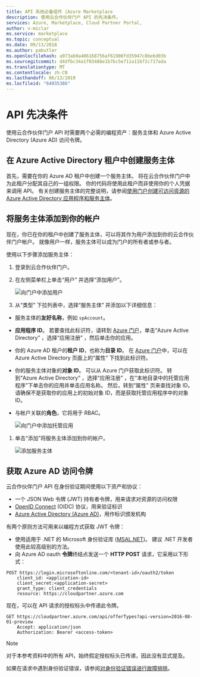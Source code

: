 ```yaml
---
title: API 系统必备组件 |Azure Marketplace
description: 使用云合作伙伴门户 API 的先决条件。
services: Azure, Marketplace, Cloud Partner Portal,
author: v-miclar
ms.service: marketplace
ms.topic: conceptual
ms.date: 09/13/2018
ms.author: pabutler
ms.openlocfilehash: a973ab0a406168756af61900fd35947c8be6d03b
ms.sourcegitcommit: d4dfbc34a1f03488e1b7bc5e711a11b72c717ada
ms.translationtype: MT
ms.contentlocale: zh-CN
ms.lasthandoff: 06/13/2019
ms.locfileid: "64935386"
---
```

<a name="api-prerequisites"></a>API 先决条件
================

使用云合作伙伴门户 API 时需要两个必需的编程资产：服务主体和 Azure Active Directory (Azure AD) 访问令牌。


<a name="create-a-service-principal-in-your-azure-active-directory-tenant"></a>在 Azure Active Directory 租户中创建服务主体
----------------------------------------------------------------

首先，需要在你的 Azure AD 租户中创建一个服务主体。 将在云合作伙伴门户中为此租户分配其自己的一组权限。 你的代码将使用此租户而非使用你的个人凭据来调用 API。  有关创建服务主体的完整说明，请参阅[使用门户创建可访问资源的 Azure Active Directory 应用程序和服务主体](https://docs.microsoft.com/azure/azure-resource-manager/resource-group-create-service-principal-portal)。


<a name="add-the-service-principal-to-your-account"></a>将服务主体添加到你的帐户
-----------------------------------------

现在，你已在你的租户中创建了服务主体，可以将其作为用户添加到你的云合作伙伴门户帐户。 就像用户一样，服务主体可以成为门户的所有者或参与者。

使用以下步骤添加服务主体：

1. 登录到云合作伙伴门户。 
2. 在左侧菜单栏上单击“用户”  并选择“添加用户”。 

   ![向门户中添加用户](./media/cloud-partner-portal-api-prerequisites/add-user.jpg)

3. 从“类型”  下拉列表中，选择“服务主体”  并添加以下详细信息：

-   服务主体的**友好名称**，例如 `spAccount`。
-   **应用程序 ID**。 若要查找此标识符，请转到 [Azure 门户](https://portal.azure.com)，单击“Azure Active Directory”  ，选择“应用注册”  ，然后单击你的应用。
-   你的 Azure AD 租户的**租户 ID**，也称为**目录 ID**。 在 [Azure 门户](https://portal.azure.com)中，可以在 Azure Active Directory 页面上的“属性”  下找到此标识符。
-   你的服务主体对象的**对象 ID**。 可以从 Azure 门户获取此标识符。 转到“Azure Active Directory”  ，选择“应用注册”  ，在“本地目录中的托管应用程序”下单击你的应用并单击应用名称。  然后，转到“属性”  页来查找对象 ID。 请确保不是获取你的应用上的初始对象 ID，而是获取托管应用程序中的对象 ID。
-   与帐户关联的**角色**，它将用于 RBAC。

     ![向门户中添加托管应用](./media/cloud-partner-portal-api-prerequisites/managedapp.png)

1. 单击“添加”将服务主体添加到你的帐户。 

   ![添加服务主体](./media/cloud-partner-portal-api-prerequisites/add-service-principal.jpg)


<a name="get-an-azure-ad-access-token"></a>获取 Azure AD 访问令牌
----------------------------

云合作伙伴门户 API 在身份验证期间使用以下资产和协议：

- 一个 JSON Web 令牌 (JWT) 持有者令牌，用来请求对资源的访问权限
- [OpenID Connect](https://openid.net/connect/) (OIDC) 协议，用来验证标识
- [Azure Active Directory (Azure AD)](https://docs.microsoft.com/azure/active-directory/active-directory-whatis)，用作标识颁发机构

有两个原则方法可用来以编程方式获取 JWT 令牌：

- 使用适用于 .NET 的 Microsoft 身份验证库 ([MSAL.NET](https://github.com/AzureAD/microsoft-authentication-library-for-dotnet))。  建议 .NET 开发者使用此较高级别的方法。 
- 向 Azure AD oauth **令牌**终结点发送一个 **HTTP POST** 请求，它采用以下形式：

``` HTTP
POST https://login.microsoftonline.com/<tenant-id>/oauth2/token
    client_id: <application-id>
    client_secret:<application-secret>
    grant_type: client_credentials
    resource: https://cloudpartner.azure.com
```

现在，可以在 API 请求的授权标头中传递此令牌。

``` HTTP
GET https://cloudpartner.azure.com/api/offerTypes?api-version=2016-08-01-preview 
    Accept: application/json
    Authorization: Bearer <access-token>
```
> [!NOTE]
> 对于本参考资料中的所有 API，始终假定授权标头已传递，因此没有显式提及。

如果在请求中遇到身份验证错误，请参阅[对身份验证错误进行故障排除](./cloud-partner-portal-api-troubleshooting-authentication-errors.md)。
